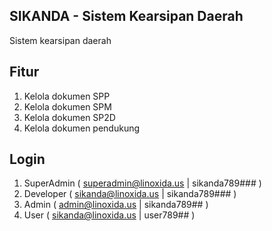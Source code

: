 ## SIKANDA - Sistem Kearsipan Daerah

Sistem kearsipan daerah

## Fitur

1. Kelola dokumen SPP
2. Kelola dokumen SPM
3. Kelola dokumen SP2D
4. Kelola dokumen pendukung

## Login

1. SuperAdmin ( superadmin@linoxida.us | sikanda789### )
2. Developer ( sikanda@linoxida.us | sikanda789### )
3. Admin ( admin@linoxida.us | sikanda789## )
4. User ( sikanda@linoxida.us | user789## )